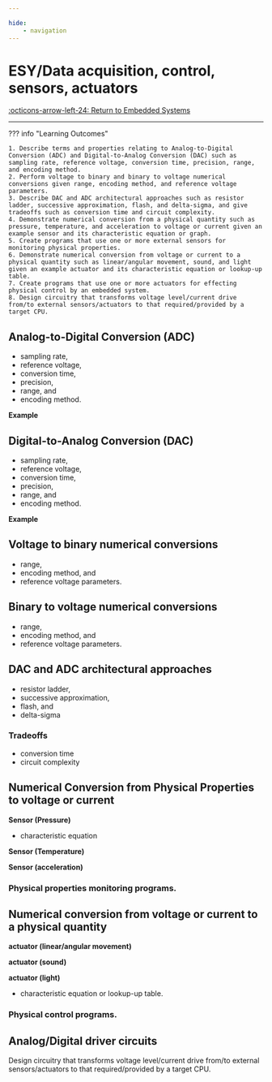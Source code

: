 ```yaml
---

hide:
    - navigation
---
```

# ESY/Data acquisition, control, sensors, actuators

[:octicons-arrow-left-24: Return to Embedded Systems](/Knowledge-Notebook/Embedded-Systems)

---

??? info "Learning Outcomes"

    1. Describe terms and properties relating to Analog-to-Digital Conversion (ADC) and Digital-to-Analog Conversion (DAC) such as sampling rate, reference voltage, conversion time, precision, range, and encoding method.
    2. Perform voltage to binary and binary to voltage numerical conversions given range, encoding method, and reference voltage parameters.
    3. Describe DAC and ADC architectural approaches such as resistor ladder, successive approximation, flash, and delta-sigma, and give tradeoffs such as conversion time and circuit complexity.
    4. Demonstrate numerical conversion from a physical quantity such as pressure, temperature, and acceleration to voltage or current given an example sensor and its characteristic equation or graph.
    5. Create programs that use one or more external sensors for monitoring physical properties.
    6. Demonstrate numerical conversion from voltage or current to a physical quantity such as linear/angular movement, sound, and light given an example actuator and its characteristic equation or lookup-up table.
    7. Create programs that use one or more actuators for effecting physical control by an embedded system.
    8. Design circuitry that transforms voltage level/current drive from/to external sensors/actuators to that required/provided by a target CPU.

## Analog-to-Digital Conversion (ADC) 

- sampling rate, 
- reference voltage, 
- conversion time, 
- precision, 
- range, and 
- encoding method.

**Example**

## Digital-to-Analog Conversion (DAC)

- sampling rate, 
- reference voltage, 
- conversion time, 
- precision, 
- range, and 
- encoding method.

**Example**

## Voltage to binary numerical conversions

- range, 
- encoding method, and 
- reference voltage parameters.

## Binary to voltage numerical conversions 

- range, 
- encoding method, and 
- reference voltage parameters.

## DAC and ADC architectural approaches 

- resistor ladder, 
- successive approximation, 
- flash, and 
- delta-sigma

### Tradeoffs

- conversion time 
- circuit complexity

## Numerical Conversion from Physical Properties to voltage or current 

**Sensor (Pressure)**

- characteristic equation

**Sensor (Temperature)**

**Sensor (acceleration)** 


### Physical properties monitoring programs.


## Numerical conversion from voltage or current to a physical quantity 

**actuator (linear/angular movement)**

**actuator (sound)** 

**actuator (light)** 

- characteristic equation or lookup-up table.

### Physical control programs.

## Analog/Digital driver circuits 

Design circuitry that transforms voltage level/current drive from/to external sensors/actuators to that required/provided by a target CPU.
